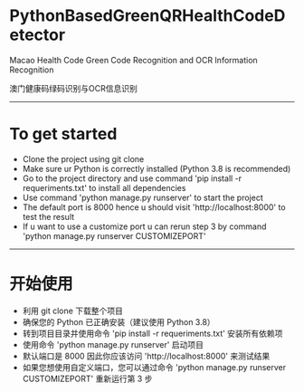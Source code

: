 # PythonBasedGreenQRHealthCodeDetector
Macao Health Code Green Code Recognition and OCR Information Recognition

澳门健康码绿码识别与OCR信息识别

---

# To get started
+ Clone the project using git clone
+ Make sure ur Python is correctly installed (Python 3.8 is recommended)
+ Go to the project directory and use command 'pip install -r requeriments.txt' to install all dependencies
+ Use command 'python manage.py runserver' to start the project
+ The default port is 8000 hence u should visit 'http://localhost:8000' to test the result
+ If u want to use a customize port u can rerun step 3 by command 'python manage.py runserver CUSTOMIZEPORT'

---

# 开始使用
+ 利用 git clone 下载整个项目
+ 确保您的 Python 已正确安装（建议使用 Python 3.8）
+ 转到项目目录并使用命令 'pip install -r requeriments.txt' 安装所有依赖项
+ 使用命令 'python manage.py runserver' 启动项目
+ 默认端口是 8000 因此你应该访问 'http://localhost:8000' 来测试结果
+ 如果您想使用自定义端口，您可以通过命令 'python manage.py runserver CUSTOMIZEPORT' 重新运行第 3 步
